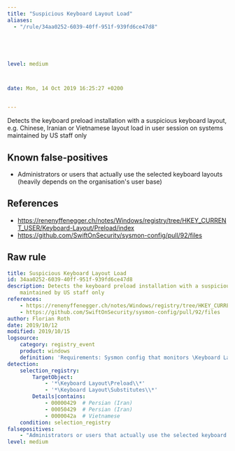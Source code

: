 ```yaml
---
title: "Suspicious Keyboard Layout Load"
aliases:
  - "/rule/34aa0252-6039-40ff-951f-939fd6ce47d8"





level: medium



date: Mon, 14 Oct 2019 16:25:27 +0200


---
```


Detects the keyboard preload installation with a suspicious keyboard layout, e.g. Chinese, Iranian or Vietnamese layout load in user session on systems maintained by US staff only

<!--more-->


## Known false-positives

* Administrators or users that actually use the selected keyboard layouts (heavily depends on the organisation's user base)



## References

* https://renenyffenegger.ch/notes/Windows/registry/tree/HKEY_CURRENT_USER/Keyboard-Layout/Preload/index
* https://github.com/SwiftOnSecurity/sysmon-config/pull/92/files


## Raw rule
```yaml
title: Suspicious Keyboard Layout Load
id: 34aa0252-6039-40ff-951f-939fd6ce47d8
description: Detects the keyboard preload installation with a suspicious keyboard layout, e.g. Chinese, Iranian or Vietnamese layout load in user session on systems
    maintained by US staff only
references:
    - https://renenyffenegger.ch/notes/Windows/registry/tree/HKEY_CURRENT_USER/Keyboard-Layout/Preload/index
    - https://github.com/SwiftOnSecurity/sysmon-config/pull/92/files
author: Florian Roth
date: 2019/10/12
modified: 2019/10/15
logsource:
    category: registry_event
    product: windows
    definition: 'Requirements: Sysmon config that monitors \Keyboard Layout\Preload subkey of the HKLU hives - see https://github.com/SwiftOnSecurity/sysmon-config/pull/92/files'
detection:
    selection_registry:
        TargetObject: 
            - '*\Keyboard Layout\Preload\\*'
            - '*\Keyboard Layout\Substitutes\\*'
        Details|contains:
            - 00000429  # Persian (Iran)
            - 00050429  # Persian (Iran)
            - 0000042a  # Vietnamese
    condition: selection_registry
falsepositives:
    - "Administrators or users that actually use the selected keyboard layouts (heavily depends on the organisation's user base)"
level: medium


```
